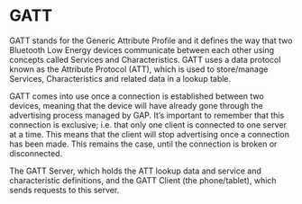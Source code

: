 # GATT

GATT stands for the Generic Attribute Profile and it defines the way that two Bluetooth Low Energy devices communicate between each other using concepts called Services and Characteristics. GATT uses a data protocol known as the Attribute Protocol \(ATT), which is used to store/manage Services, Characteristics and related data in a lookup table.

GATT comes into use once a connection is established between two devices, meaning that the device will have already gone through the advertising process managed by GAP. It’s important to remember that this connection is exclusive; i.e. that only one client is connected to one server at a time. This means that the client will stop advertising once a connection has been made. This remains the case, until the connection is broken or disconnected.

The GATT Server, which holds the ATT lookup data and service and characteristic definitions, and the GATT Client \(the phone/tablet), which sends requests to this server.

